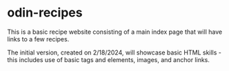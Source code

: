 # odin-recipes
This is a basic recipe website consisting of a main index page that will have links to a few recipes.

The initial version, created on 2/18/2024, will showcase basic HTML skills - this includes use of basic tags and elements, images, and anchor links.